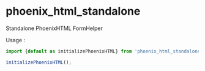 # phoenix_html_standalone

Standalone PhoenixHTML FormHelper

Usage :

```js
import {default as initializePhoenixHTML} from 'phoenix_html_standalone';

initializePhoenixHTML();
```
